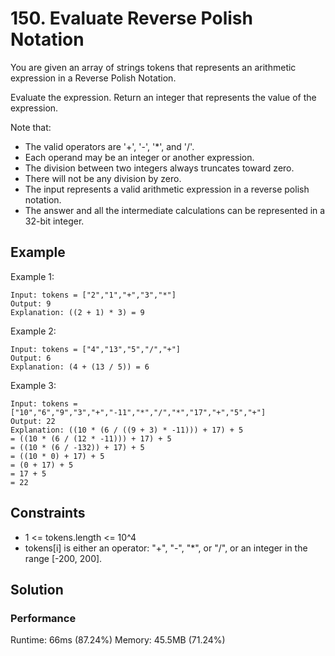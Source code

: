 # 150. Evaluate Reverse Polish Notation

You are given an array of strings tokens that represents an arithmetic expression in a Reverse Polish Notation.

Evaluate the expression. Return an integer that represents the value of the expression.

Note that:

- The valid operators are '+', '-', '\*', and '/'.
- Each operand may be an integer or another expression.
- The division between two integers always truncates toward zero.
- There will not be any division by zero.
- The input represents a valid arithmetic expression in a reverse polish notation.
- The answer and all the intermediate calculations can be represented in a 32-bit integer.

## Example

Example 1:

```
Input: tokens = ["2","1","+","3","*"]
Output: 9
Explanation: ((2 + 1) * 3) = 9
```

Example 2:

```
Input: tokens = ["4","13","5","/","+"]
Output: 6
Explanation: (4 + (13 / 5)) = 6
```

Example 3:

```
Input: tokens = ["10","6","9","3","+","-11","*","/","*","17","+","5","+"]
Output: 22
Explanation: ((10 * (6 / ((9 + 3) * -11))) + 17) + 5
= ((10 * (6 / (12 * -11))) + 17) + 5
= ((10 * (6 / -132)) + 17) + 5
= ((10 * 0) + 17) + 5
= (0 + 17) + 5
= 17 + 5
= 22
```

## Constraints

- 1 <= tokens.length <= 10^4
- tokens[i] is either an operator: "+", "-", "\*", or "/", or an integer in the range [-200, 200].

## Solution

### Performance

Runtime: 66ms (87.24%)
Memory: 45.5MB (71.24%)
